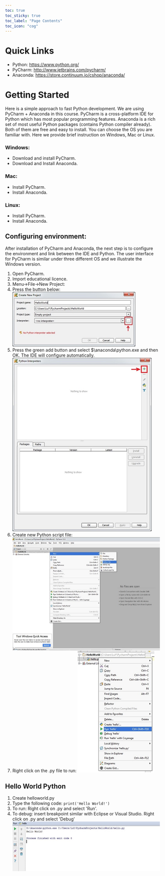```yaml
---
toc: true
toc_sticky: true
toc_label: "Page Contents"
toc_icon: "cog"
---
```

# Quick Links
* Python: https://www.python.org/ 
* PyCharm: http://www.jetbrains.com/pycharm/
* Anaconda: https://store.continuum.io/cshop/anaconda/	

# Getting Started

Here is a simple approach to fast Python development. We are using PyCharm + Anaconda in this course. PyCharm is a cross-platform IDE for Python which has most popular programming features. Anaconda is a rich set of most useful Python packages (contains Python compiler already). Both of them are free and easy to install. You can choose the OS you are familiar with. Here we provide brief instruction on Windows, Mac or Linux.

### Windows:
* Download and install PyCharm. 
* Download and Install Anaconda.

### Mac:
* Install PyCharm. 
* Install Anaconda. 

### Linux:
* Install PyCharm. 
* Install Anaconda. 

## Configuring environment:
After installation of PyCharm and Anaconda, the next step is to configure the environment and link between the IDE and Python. The user interface for PyCharm is similar under three different OS and we illustrate the Windows version.

1. Open PyCharm.
1. Import educational licence.
1. Menu->File->New Project:
1. Press the button below:
    ![new-project](images/00_newproj.jpg)
1. Press the green add button and select $\anaconda\python.exe and then OK. The IDE will configure automatically.
    ![new-project-2](images/00_newproj2.jpg)
1. Create new Python script file:
    ![ui](images/00_ui.jpg)
1. Right click on the .py file to run:
    ![run](images/00_run.jpg)

## Hello World Python
1. Create helloworld.py
1. Type the following code: ```print('Hello World!')```
1. To run: Right click on .py and select 'Run'.
1. To debug: insert breakpoint similar with Eclipse or Visual Studio. Right click on .py and select 'Debug'
![result](images/00_result.jpg)
